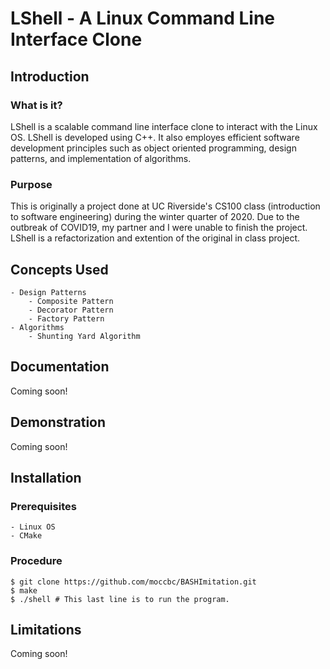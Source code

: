 # LShell - A Linux Command Line Interface Clone
## Introduction
### What is it?
LShell is a scalable command line interface clone to interact with the Linux OS. LShell is developed using C++. It also employes efficient software development principles such as object oriented programming, design patterns, and implementation of algorithms.

### Purpose
This is originally a project done at UC Riverside's CS100 class (introduction to software engineering) during the winter quarter of 2020. Due to the outbreak of COVID19, my partner and I were unable to finish the project. LShell is a refactorization and extention of the original in class project. 

## Concepts Used
    - Design Patterns
        - Composite Pattern
        - Decorator Pattern
        - Factory Pattern
    - Algorithms
        - Shunting Yard Algorithm

## Documentation
Coming soon!

## Demonstration
Coming soon!

## Installation
### Prerequisites
    - Linux OS
    - CMake

### Procedure
    $ git clone https://github.com/moccbc/BASHImitation.git
    $ make
    $ ./shell # This last line is to run the program.

## Limitations
Coming soon!
